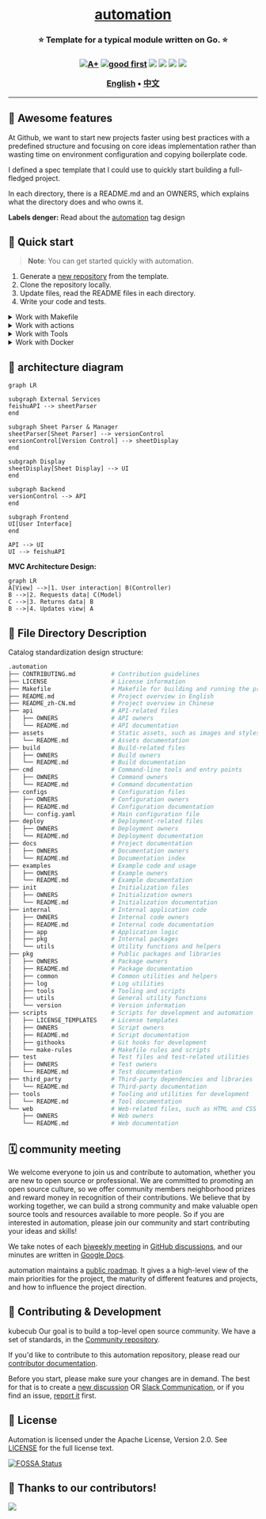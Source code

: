 <h1 align="center" style="border-bottom: none">
    <b>
        <a href="https://docker.nsddd.top">automation</a><br>
    </b>
</h1>
<h3 align="center" style="border-bottom: none">
      ⭐️  Template for a typical module written on Go.  ⭐️ <br>
<h3>


<p align=center>
<a href="https://goreportcard.com/report/github.com/kubecub/automation"><img src="https://goreportcard.com/badge/github.com/kubecub/automation" alt="A+"></a>
<a href="https://github.com/issues?q=org%kubecub+is%3Aissue+label%3A%22good+first+issue%22+no%3Aassignee"><img src="https://img.shields.io/github/issues/kubecub/automation/good%20first%20issue?logo=%22github%22" alt="good first"></a>
<a href="https://github.com/kubecub/automation"><img src="https://img.shields.io/github/stars/kubecub/automation.svg?style=flat&logo=github&colorB=deeppink&label=stars"></a>
<a href="https://join.slack.com/t/kubecub/shared_invite/zt-1se0k2bae-lkYzz0_T~BYh3rjkvlcUqQ"><img src="https://img.shields.io/badge/Slack-100%2B-blueviolet?logo=slack&amp;logoColor=white"></a>
<a href="https://github.com/kubecub/automation/blob/main/LICENSE"><img src="https://img.shields.io/badge/license-Apache--2.0-green"></a>
<a href="https://golang.org/"><img src="https://img.shields.io/badge/Language-Go-blue.svg"></a>
</p>

</p>

<p align="center">
    <a href="./README.md"><b>English</b></a> •
    <a href="./README_zh-CN.md"><b>中文</b></a>
</p>

</p>

----

## 🧩 Awesome features

At Github, we want to start new projects faster using best practices with a predefined structure and focusing on core ideas implementation rather than wasting time on environment configuration and copying boilerplate code.

I defined a spec template that I could use to quickly start building a full-fledged project.

In each directory, there is a README.md and an OWNERS, which explains what the directory does and who owns it.

**Labels denger:**
Read about the [automation](https://github.com/kubecub/automation/labels) tag design


## 🛫 Quick start 

> **Note**: You can get started quickly with automation.

1. Generate a [new repository](https://github.com/kubecub/automation/generate) from the template.
2. Clone the repository locally.
3. Update files, read the README files in each directory.
4. Write your code and tests. 

<details>
  <summary>Work with Makefile</summary>

```bash
❯ make help    # show help
❯ make build   # build binary
```

</details>
<details>
  <summary>Work with actions</summary>

Actions provide handling of PR and issue.
We used the bot [🚀@kubbot](https://github.com/kubbot), It can detect issues in Chinese and translate them to English, and you can interact with it using the command `/comment`.

Comment in an issue:

```bash
❯ /intive
```

</details>
<details>
  <summary>Work with Tools</summary>

```bash
❯ make tools
```

</details>
<details>
  <summary>Work with Docker</summary>

```bash
❯ make deploy
```

</details>


## 🕋 architecture diagram
```mermaid
graph LR

subgraph External Services
feishuAPI --> sheetParser
end

subgraph Sheet Parser & Manager
sheetParser[Sheet Parser] --> versionControl
versionControl[Version Control] --> sheetDisplay
end

subgraph Display
sheetDisplay[Sheet Display] --> UI
end

subgraph Backend
versionControl --> API
end

subgraph Frontend
UI[User Interface]
end

API --> UI
UI --> feishuAPI 
```

**MVC Architecture Design:**
```mermaid
graph LR
A[View] -->|1. User interaction| B(Controller)
B -->|2. Requests data| C(Model)
C -->|3. Returns data| B
B -->|4. Updates view| A
```

## 🤖 File Directory Description

Catalog standardization design structure:

```bash
.automation
├── CONTRIBUTING.md          # Contribution guidelines
├── LICENSE                  # License information
├── Makefile                 # Makefile for building and running the project
├── README.md                # Project overview in English
├── README_zh-CN.md          # Project overview in Chinese
├── api                      # API-related files
│   ├── OWNERS               # API owners
│   └── README.md            # API documentation
├── assets                   # Static assets, such as images and stylesheets
│   └── README.md            # Assets documentation
├── build                    # Build-related files
│   ├── OWNERS               # Build owners
│   └── README.md            # Build documentation
├── cmd                      # Command-line tools and entry points
│   ├── OWNERS               # Command owners
│   └── README.md            # Command documentation
├── configs                  # Configuration files
│   ├── OWNERS               # Configuration owners
│   ├── README.md            # Configuration documentation
│   └── config.yaml          # Main configuration file
├── deploy                   # Deployment-related files
│   ├── OWNERS               # Deployment owners
│   └── README.md            # Deployment documentation
├── docs                     # Project documentation
│   ├── OWNERS               # Documentation owners
│   └── README.md            # Documentation index
├── examples                 # Example code and usage
│   ├── OWNERS               # Example owners
│   └── README.md            # Example documentation
├── init                     # Initialization files
│   ├── OWNERS               # Initialization owners
│   └── README.md            # Initialization documentation
├── internal                 # Internal application code
│   ├── OWNERS               # Internal code owners
│   ├── README.md            # Internal code documentation
│   ├── app                  # Application logic
│   ├── pkg                  # Internal packages
│   └── utils                # Utility functions and helpers
├── pkg                      # Public packages and libraries
│   ├── OWNERS               # Package owners
│   ├── README.md            # Package documentation
│   ├── common               # Common utilities and helpers
│   ├── log                  # Log utilities
│   ├── tools                # Tooling and scripts
│   ├── utils                # General utility functions
│   └── version              # Version information
├── scripts                  # Scripts for development and automation
│   ├── LICENSE_TEMPLATES    # License templates
│   ├── OWNERS               # Script owners
│   ├── README.md            # Script documentation
│   ├── githooks             # Git hooks for development
│   └── make-rules           # Makefile rules and scripts
├── test                     # Test files and test-related utilities
│   ├── OWNERS               # Test owners
│   └── README.md            # Test documentation
├── third_party              # Third-party dependencies and libraries
│   └── README.md            # Third-party documentation
├── tools                    # Tooling and utilities for development
│   └── README.md            # Tool documentation
└── web                      # Web-related files, such as HTML and CSS
    ├── OWNERS               # Web owners
    └── README.md            # Web documentation
```

## 🗓️ community meeting

We welcome everyone to join us and contribute to automation, whether you are new to open source or professional. We are committed to promoting an open source culture, so we offer community members neighborhood prizes and reward money in recognition of their contributions. We believe that by working together, we can build a strong community and make valuable open source tools and resources available to more people. So if you are interested in automation, please join our community and start contributing your ideas and skills!

We take notes of each [biweekly meeting](https://github.com/kubecub/automation/issues/2) in [GitHub discussions](https://github.com/kubecub/automation/discussions/categories/meeting), and our minutes are written in [Google Docs](https://docs.google.com/document/d/1nx8MDpuG74NASx081JcCpxPgDITNTpIIos0DS6Vr9GU/edit?usp=sharing).

automation maintains a [public roadmap](https://github.com/kubecub/community/tree/main/roadmaps). It gives a a high-level view of the main priorities for the project, the maturity of different features and projects, and how to influence the project direction.

## 🤼‍ Contributing & Development

kubecub Our goal is to build a top-level open source community. We have a set of standards, in the [Community repository](https://github.com/kubecub/community).

If you'd like to contribute to this automation repository, please read our [contributor documentation](https://github.com/kubecub/automation/blob/main/CONTRIBUTING.md).

Before you start, please make sure your changes are in demand. The best for that is to create a [new discussion](https://github.com/kubecub/automation/discussions/new/choose) OR [Slack Communication](https://join.slack.com/t/kubecub/shared_invite/zt-1se0k2bae-lkYzz0_T~BYh3rjkvlcUqQ), or if you find an issue, [report it](https://github.com/kubecub/automation/issues/new/choose) first.


## 🚨 License

Automation is licensed under the Apache License, Version 2.0. See [LICENSE](https://github.com/kubecub/automation/tree/main/LICENSE) for the full license text.

[![FOSSA Status](https://app.fossa.com/projects/git%2Bgithub.com%2Fkubecub%2Fautomation?utm_source=share_link)](https://app.fossa.com/projects/git%2Bgithub.com%2Fkubecub%2Fautomation?ref=badge_large)


## 🔮 Thanks to our contributors!

<a href="https://github.com/kubecub/automation/graphs/contributors">
  <img src="https://contrib.rocks/image?repo=kubecub/automation" />
</a>
